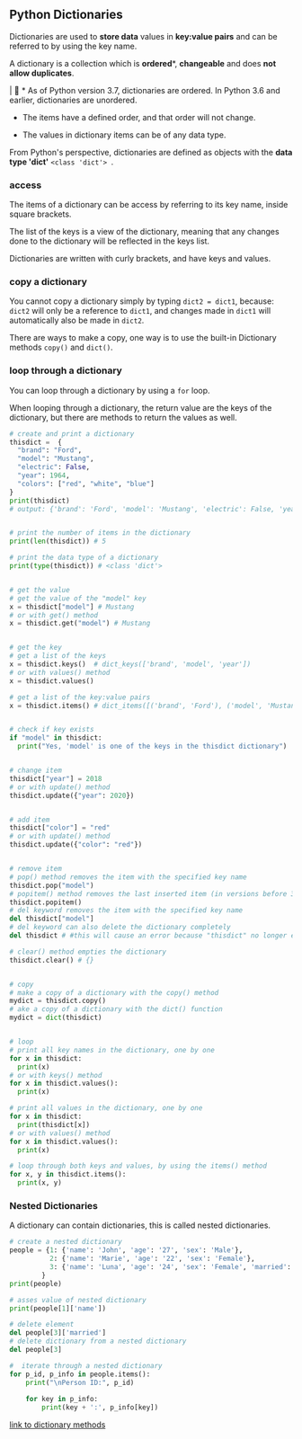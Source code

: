 ## Python Dictionaries

Dictionaries are used to **store data** values in **key:value pairs**  and can be referred to by using the key name.

A dictionary is a collection which is **ordered***, **changeable** and does **not allow duplicates**.

| :notebook: * As of Python version 3.7, dictionaries are ordered. In Python 3.6 and earlier, dictionaries are unordered.

- The items have a defined order, and that order will not change.

- The values in dictionary items can be of any data type.

From Python's perspective, dictionaries are defined as objects with the **data type 'dict'**  `<class 'dict'> `.

### access

The items of a dictionary can be access by referring to its key name, inside square brackets.

The list of the keys is a view of the dictionary, meaning that any changes done to the dictionary will be reflected in the keys list.

Dictionaries are written with curly brackets, and have keys and values.

### copy a dictionary

You cannot copy a dictionary simply by typing `dict2 = dict1`, because: `dict2` will only be a reference to `dict1`, and changes made in `dict1` will automatically also be made in `dict2`.

There are ways to make a copy, one way is to use the built-in Dictionary methods `copy()` and `dict()`.

### loop through a dictionary

You can loop through a dictionary by using a `for` loop.

When looping through a dictionary, the return value are the keys of the dictionary, but there are methods to return the values as well.


```py
# create and print a dictionary
thisdict =	{
  "brand": "Ford",
  "model": "Mustang",
  "electric": False,
  "year": 1964,
  "colors": ["red", "white", "blue"]
}
print(thisdict)
# output: {'brand': 'Ford', 'model': 'Mustang', 'electric': False, 'year': 1964, 'colors': ['red', 'white', 'blue']} 


# print the number of items in the dictionary
print(len(thisdict)) # 5

# print the data type of a dictionary
print(type(thisdict)) # <class 'dict'> 


# get the value
# get the value of the "model" key
x = thisdict["model"] # Mustang 
# or with get() method
x = thisdict.get("model") # Mustang


# get the key
# get a list of the keys
x = thisdict.keys()  # dict_keys(['brand', 'model', 'year']) 
# or with values() method
x = thisdict.values() 

# get a list of the key:value pairs
x = thisdict.items() # dict_items([('brand', 'Ford'), ('model', 'Mustang'), ('year', 1964)]) 


# check if key exists
if "model" in thisdict:
  print("Yes, 'model' is one of the keys in the thisdict dictionary") 


# change item
thisdict["year"] = 2018
# or with update() method
thisdict.update({"year": 2020}) 


# add item
thisdict["color"] = "red"
# or with update() method
thisdict.update({"color": "red"}) 


# remove item
# pop() method removes the item with the specified key name
thisdict.pop("model")
# popitem() method removes the last inserted item (in versions before 3.7, a random item is removed instead)
thisdict.popitem()
# del keyword removes the item with the specified key name
del thisdict["model"]
# del keyword can also delete the dictionary completely
del thisdict # #this will cause an error because "thisdict" no longer exists

# clear() method empties the dictionary
thisdict.clear() # {}


# copy
# make a copy of a dictionary with the copy() method
mydict = thisdict.copy()
# ake a copy of a dictionary with the dict() function
mydict = dict(thisdict)


# loop
# print all key names in the dictionary, one by one
for x in thisdict:
  print(x) 
# or with keys() method
for x in thisdict.values():
  print(x) 

# print all values in the dictionary, one by one
for x in thisdict:
  print(thisdict[x]) 
# or with values() method
for x in thisdict.values():
  print(x) 

# loop through both keys and values, by using the items() method
for x, y in thisdict.items():
  print(x, y) 
```

### Nested Dictionaries

A dictionary can contain dictionaries, this is called nested dictionaries.

```py
# create a nested dictionary
people = {1: {'name': 'John', 'age': '27', 'sex': 'Male'},
          2: {'name': 'Marie', 'age': '22', 'sex': 'Female'},
          3: {'name': 'Luna', 'age': '24', 'sex': 'Female', 'married': 'No'}
        }
print(people)

# asses value of nested dictionary
print(people[1]['name'])

# delete element
del people[3]['married']
# delete dictionary from a nested dictionary
del people[3]

#  iterate through a nested dictionary
for p_id, p_info in people.items():
    print("\nPerson ID:", p_id)
    
    for key in p_info:
        print(key + ':', p_info[key])

```

[link to dictionary methods](dictionary-methods.md)
